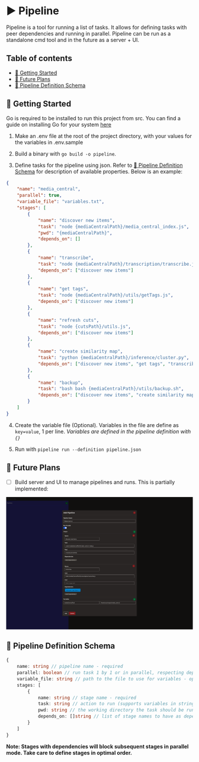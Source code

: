 # ▶ Pipeline

Pipeline is a tool for running a list of tasks. It allows for defining tasks with peer dependencies and running in parallel.
Pipeline can be run as a standalone cmd tool and in the future as a server + UI.

## Table of contents

- [🚀 Getting Started](#-getting-started)
- [📓 Future Plans](#-future-plans)
- [📃 Pipeline Definition Schema](#-pipeline-definition-schema)


## 🚀 Getting Started

Go is required to be installed to run this project from src. You can find a guide on installing Go for your system [here](https://go.dev/doc/install)

1. Make an .env file at the root of the project directory, with your values for the variables in .env.sample

2. Build a binary with `go build -o pipeline`.

3. Define tasks for the pipeline using json. Refer to [📃 Pipeline Definition Schema](#-pipeline-definition-schema) for description of available properties. Below is an example:

```json
{
    "name": "media_central",
    "parallel": true,
    "variable_file": "variables.txt",
    "stages": [
        {
            "name": "discover new items",
            "task": "node {mediaCentralPath}/media_central_index.js",
            "pwd": "{mediaCentralPath}",
            "depends_on": []
        },
        {
            "name": "transcribe",
            "task": "node {mediaCentralPath}/transcription/transcribe.js",
            "depends_on": ["discover new items"]
        },
        {
            "name": "get tags",
            "task": "node {mediaCentralPath}/utils/getTags.js",
            "depends_on": ["discover new items"]
        },
        {
            "name": "refresh cuts",
            "task": "node {cutsPath}/utils.js",
            "depends_on": ["discover new items"]
        },
        {
            "name": "create similarity map",
            "task": "python {mediaCentralPath}/inference/cluster.py",
            "depends_on": ["discover new items", "get tags", "transcribe"]
        },
        {
            "name": "backup",
            "task": "bash bash {mediaCentralPath}/utils/backup.sh",
            "depends_on": ["discover new items", "create similarity map"]
        }
    ]
}
```

4. Create the variable file (Optional). Variables in the file are define as `key=value`, 1 per line. *Variables are defined in the pipeline definition with `{}`*

5. Run with `pipeline run --definition pipeline.json`

## 📓 Future Plans

- [ ] Build server and UI to manage pipelines and runs. This is partially implemented:

![example markdown output](previews/pipeline_ui.png)

## 📃 Pipeline Definition Schema

```ts
{
    name: string // pipeline name - required
    parallel: boolean // run task 1 by 1 or in parallel, respecting dependencies - default false
    variable_file: string // path to the file to use for variables - optional
    stages: [
        {
            name: string // stage name - required
            task: string // action to run (supports variables in string) - required
            pwd: string // the working directory the task should be run - optional
            depends_on: []string // list of stage names to have as dependency - optional
        }
    ]
}
```

**Note: Stages with dependencies will block subsequent stages in parallel mode. Take care to define stages in optimal order.**